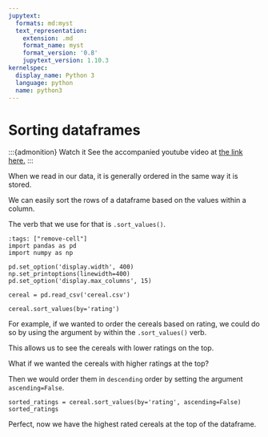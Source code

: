 ```yaml
---
jupytext:
  formats: md:myst
  text_representation:
    extension: .md
    format_name: myst
    format_version: '0.8'
    jupytext_version: 1.10.3
kernelspec:
  display_name: Python 3
  language: python
  name: python3
---
```


# Sorting dataframes

:::{admonition} Watch it
See the accompanied youtube video at <a href="https://www.youtube.com/embed/W88f5DAl9hk?start=1461&end=1513" target="_blank">the link here.</a>
:::

When we read in our data, it is generally ordered in the same way it is
stored.

We can easily sort the rows of a dataframe based on the values within a
column.

The verb that we use for that is `.sort_values()`.

```{code-cell} ipython3
:tags: ["remove-cell"]
import pandas as pd
import numpy as np

pd.set_option('display.width', 400)
np.set_printoptions(linewidth=400)
pd.set_option('display.max_columns', 15)

cereal = pd.read_csv('cereal.csv')
```

```{code-cell} ipython3
cereal.sort_values(by='rating')
```


For example, if we wanted to order the cereals based on rating, we could
do so by using the argument `by` within the `.sort_values()` verb.

This allows us to see the cereals with lower ratings on the top.

What if we wanted the cereals with higher ratings at the top?

Then we would order them in `descending` order by setting the argument
`ascending=False`.

```{code-cell} ipython3
sorted_ratings = cereal.sort_values(by='rating', ascending=False)
sorted_ratings
```


Perfect, now we have the highest rated cereals at the top of the
dataframe.

